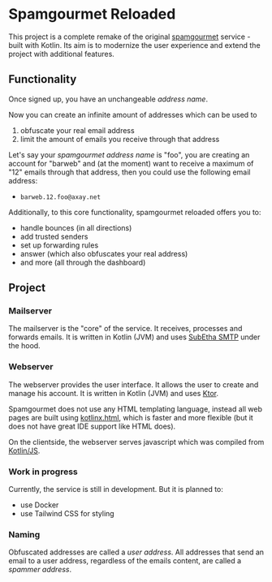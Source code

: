 # Spamgourmet Reloaded

This project is a complete remake of the original [spamgourmet](https://spamgourmet.com) service - built with Kotlin. Its aim is to modernize the user experience and extend the project with additional features.

## Functionality

Once signed up, you have an unchangeable *address name*.

Now you can create an infinite amount of addresses which can be used to
   1. obfuscate your real email address
   2. limit the amount of emails you receive through that address

Let's say your *spamgourmet address name* is "foo", you are creating an account for "barweb" and (at the moment) want to receive a maximum of "12" emails through that address, then you could use the following email address:
   - `barweb.12.foo@axay.net`

Additionally, to this core functionality, spamgourmet reloaded offers you to:
   - handle bounces (in all directions)
   - add trusted senders
   - set up forwarding rules
   - answer (which also obfuscates your real address)
   - and more (all through the dashboard)

## Project

### Mailserver

The mailserver is the "core" of the service. It receives, processes and forwards emails. It is written in Kotlin (JVM) and uses [SubEtha SMTP](https://github.com/voodoodyne/subethasmtp) under the hood.

### Webserver

The webserver provides the user interface. It allows the user to create and manage his account. It is written in Kotlin (JVM) and uses [Ktor](https://ktor.io/).

Spamgourmet does not use any HTML templating language, instead all web pages are built using [kotlinx.html](https://github.com/Kotlin/kotlinx.html), which is faster and more flexible (but it does not have great IDE support like HTML does).

On the clientside, the webserver serves javascript which was compiled from [Kotlin/JS](https://kotlinlang.org/docs/reference/js-overview.html).

### Work in progress

Currently, the service is still in development. But it is planned to:
   - use Docker
   - use Tailwind CSS for styling

### Naming

Obfuscated addresses are called a *user address*. All addresses that send an email to a user address, regardless of the emails content, are called a *spammer address*.